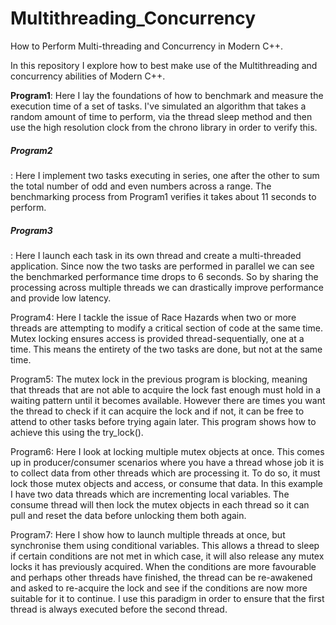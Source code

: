 # Multithreading_Concurrency
How to Perform Multi-threading and Concurrency in Modern C++.

In this repository I explore how to best make use of the Multithreading and concurrency abilities of Modern C++. 

<b>Program1</b>: Here I lay the foundations of how to benchmark and measure the execution time of a set of tasks. I've simulated an algorithm that takes a random amount of time to perform, via the thread sleep method and then use the high resolution clock from the chrono library in order to verify this.

<h5>Program2</h5>: Here I implement two tasks executing in series, one after the other to sum the total number of odd and even numbers across a range. The benchmarking process from Program1 verifies it takes about 11 seconds to perform.

<h5>Program3</h5>: Here I launch each task in its own thread and create a multi-threaded application. Since now the two tasks are performed in parallel we can see the benchmarked performance time drops to 6 seconds. So by sharing the processing across multiple threads we can drastically improve performance and provide low latency.

Program4: Here I tackle the issue of Race Hazards when two or more threads are attempting to modify a critical section of code at the same time. Mutex locking ensures access is provided thread-sequentially, one at a time. This means the entirety of the two tasks are done, but not at the same time.

Program5: The mutex lock in the previous program is blocking, meaning that threads that are not able to acquire the lock fast enough must hold in a waiting pattern until it becomes available. However there are times you want the thread to check if it can acquire the lock and if not, it can be free to attend to other tasks before trying again later. This program shows how to achieve this using the try_lock().

Program6: Here I look at locking multiple mutex objects at once. This comes up in producer/consumer scenarios where you have a thread whose job it is to collect data from other threads which are processing it. To do so, it must lock those mutex objects and access, or consume that data. In this example I have two data threads which are incrementing local variables. The consume thread will then lock the mutex objects in each thread so it can pull and reset the data before unlocking them both again.

Program7: Here I show how to launch multiple threads at once, but synchronise them using conditional variables. This allows a thread to sleep if certain conditions are not met in which case, it will also release any mutex locks it has previously acquired. When the conditions are more favourable and perhaps other threads have finished, the thread can be re-awakened and asked to re-acquire the lock and see if the conditions are now more suitable for it to continue. I use this paradigm in order to ensure that the first thread is always executed before the second thread.

